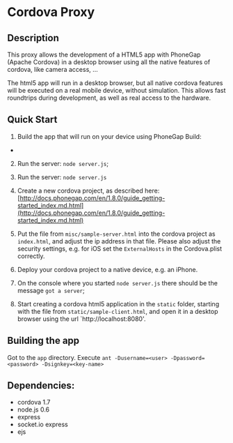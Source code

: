 Cordova Proxy
=====================

Description
-------------
This proxy allows the development of a HTML5 app with PhoneGap (Apache Cordova) in a desktop browser using all the native features of cordova, like camera access, ... 

The html5 app will run in a desktop browser, but all native cordova features will be executed on a real mobile device, without simulation. This allows fast roundtrips during development, as well as real access to the hardware.


Quick Start
-------------

1. Build the app that will run on your device using PhoneGap Build:
  - 

2. Run the server: `node server.js`;


1. Run the server: `node server.js`
2. Create a new cordova project, as described here: [http://docs.phonegap.com/en/1.8.0/guide_getting-started_index.md.html](http://docs.phonegap.com/en/1.8.0/guide_getting-started_index.md.html)
3. Put the file from `misc/sample-server.html` into the cordova project as `index.html`, and adjust the ip address in that file. Please also adjust the security settings, e.g. for iOS set the `ExternalHosts` in the Cordova.plist correctly.
4. Deploy your cordova project to a native device, e.g. an iPhone.
5. On the console where you started `node server.js` there should be the message `got a server`;
6. Start creating a cordova html5 application in the `static` folder, starting with the file from `static/sample-client.html`, and open it in a desktop browser using the url `http://localhost:8080'. 


Building the app
------------------
Got to the `app` directory.
Execute `ant -Dusername=<user> -Dpassword=<password> -Dsignkey=<key-name>`


Dependencies:
---------------
- cordova 1.7
- node.js 0.6
- express
- socket.io express
- ejs


